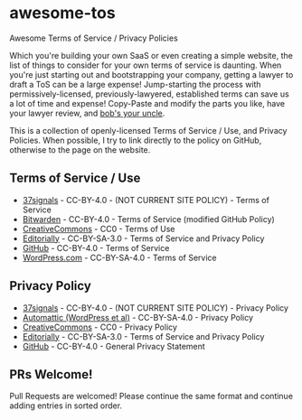 # awesome-tos
Awesome Terms of Service / Privacy Policies

Which you're building your own SaaS or even creating a simple website, the list of things to consider for your own terms of service is daunting. When you're just starting out and bootstrapping your company, getting a lawyer to draft a ToS can be a large expense! Jump-starting the process with permissively-licensed, previously-lawyered, established terms can save us a lot of time and expense! Copy-Paste and modify the parts you like, have your lawyer review, and [bob's your uncle](https://en.wikipedia.org/wiki/Bob%27s_your_uncle).

This is a collection of openly-licensed Terms of Service / Use, and Privacy Policies. When possible, I try to link directly to the policy on GitHub, otherwise to the page on the website.

## Terms of Service / Use

* [37signals](https://github.com/basecamp/policies/blob/master/terms/index.md) - CC-BY-4.0 - (NOT CURRENT SITE POLICY) - Terms of Service
* [Bitwarden](https://bitwarden.com/terms/) - CC-BY-4.0 - Terms of Service (modified GitHub Policy)
* [CreativeCommons](https://creativecommons.org/terms/) - CC0 - Terms of Use
* [Editorially](https://github.com/Editorially/terms/blob/master/terms.md) - CC-BY-SA-3.0 - Terms of Service and Privacy Policy
* [GitHub](https://github.com/github/docs/blob/main/content/site-policy/github-terms/github-terms-of-service.md) - CC-BY-4.0 - Terms of Service
* [WordPress.com](https://wordpress.com/tos/) - CC-BY-SA-4.0 - Terms of Service

## Privacy Policy

* [37signals](https://github.com/basecamp/policies/blob/master/privacy/index.md) - CC-BY-4.0 - (NOT CURRENT SITE POLICY) - Privacy Policy
* [Automattic (WordPress et al)](https://automattic.com/privacy/) - CC-BY-SA-4.0 - Privacy Policy
* [CreativeCommons](https://creativecommons.org/privacy/) - CC0 - Privacy Policy
* [Editorially](https://github.com/Editorially/terms/blob/master/terms.md) - CC-BY-SA-3.0 - Terms of Service and Privacy Policy
* [GitHub](https://github.com/github/docs/blob/main/content/site-policy/privacy-policies/github-general-privacy-statement.md) - CC-BY-4.0 - General Privacy Statement

## PRs Welcome!

Pull Requests are welcomed! Please continue the same format and continue adding entries in sorted order.

